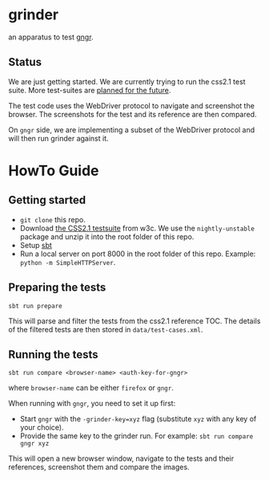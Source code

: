 # grinder
an apparatus to test [gngr](https://github.com/UprootLabs/gngr).

## Status
We are just getting started. We are currently trying to run the css2.1 test suite. More test-suites are [planned for the
future](https://github.com/UprootLabs/grinder/issues/8).

The test code uses the WebDriver protocol to navigate and screenshot the browser. The screenshots
for the test and its reference are then compared.

On `gngr` side, we are implementing a subset of the WebDriver protocol and will then run grinder against it.

# HowTo Guide

## Getting started

* `git clone` this repo.
* Download [the CSS2.1 testsuite](http://test.csswg.org/suites/css21_dev/) from w3c. We use the `nightly-unstable` package and
  unzip it into the root folder of this repo.
* Setup [sbt](http://www.scala-sbt.org/)
* Run a local server on port 8000 in the root folder of this repo. Example: `python -m SimpleHTTPServer`.

## Preparing the tests

```
sbt run prepare
```

This will parse and filter the tests from the css2.1 reference TOC. The details of the filtered tests are then
stored in `data/test-cases.xml`.


## Running the tests

```
sbt run compare <browser-name> <auth-key-for-gngr>
```

where `browser-name` can be either `firefox` or `gngr`.

When running with `gngr`, you need to set it up first:
   * Start `gngr` with the `-grinder-key=xyz` flag (substitute `xyz` with any key of your choice).
   * Provide the same key to the grinder run. For example: `sbt run compare gngr xyz`

This will open a new browser window, navigate to the tests and their references, screenshot them and compare the images.
